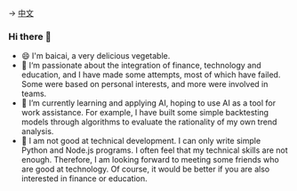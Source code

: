 -> [中文](readme-zh.md)

### Hi there 👋
- 😄 I'm baicai, a very delicious vegetable.
- 🌱 I‘m passionate about the integration of finance, technology and education, and I have made some attempts, most of which have failed. Some were based on personal interests, and more were involved in teams.
- 💬 I’m currently learning and applying AI, hoping to use AI as a tool for work assistance. For example, I have built some simple backtesting models through algorithms to evaluate the rationality of my own trend analysis.
- 🔭 I am not good at technical development. I can only write simple Python and Node.js programs. I often feel that my technical skills are not enough. Therefore, I am looking forward to meeting some friends who are good at technology. Of course, it would be better if you are also interested in finance or education.

<!--
**baicai/baicai** is a ✨ _special_ ✨ repository because its `README.md` (this file) appears on your GitHub profile.

Here are some ideas to get you started:

- 🔭 I’m currently working on ...
- 🌱 I’m currently learning ...
- 👯 I’m looking to collaborate on ...
- 🤔 I’m looking for help with ...
- 💬 Ask me about ...
- 📫 How to reach me: ...
- 😄 Pronouns: ...
- ⚡ Fun fact: ...
-->
